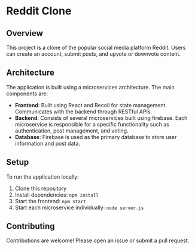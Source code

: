 # Reddit Clone

## Overview
This project is a clone of the popular social media platform Reddit. Users can create an account, submit posts, and upvote or downvote content.

## Architecture
The application is built using a microservices architecture. The main components are:

- **Frontend**: Built using React and Recoil for state management. Communicates with the backend through RESTful APIs.
- **Backend**: Consists of several microservices built using firebase. Each microservice is responsible for a specific functionality such as authentication, post management, and voting.
- **Database**: Firebase is used as the primary database to store user information and post data.

## Setup
To run the application locally:
1. Clone this repository
2. Install dependencies: `npm install`
3. Start the frontend: `npm start`
4. Start each microservice individually: `node server.js`

## Contributing
Contributions are welcome! Please open an issue or submit a pull request.

